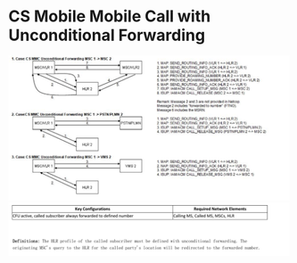 # CS Mobile Mobile Call with Unconditional Forwarding

![CS Mobile Mobile Call with Unconditional Forwarding](images/CS%20Mobile%20Mobile%20Call%20with%20Unconditional%20Forwarding.png)
![CS Mobile Mobile Call with Unconditional Forwarding](images/CS%20Mobile%20Mobile%20Call%20with%20Unconditional%20Forwarding%202.png)